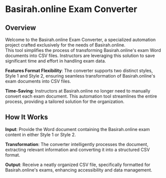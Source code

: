 # Basirah.online Exam Converter
## Overview
Welcome to the Basirah.online Exam Converter, a specialized automation project crafted exclusively for the needs of Basirah.online.  
This tool simplifies the process of transforming Basirah.online's exam Word documents into CSV files. Instructors are leveraging this solution to save significant time and effort in handling exam data.

**Features Format Flexibility**: The converter supports two distinct styles, Style 1 and Style 2, ensuring seamless transformation of Basirah.online's exam documents into CSV files.

**Time-Saving**: Instructors at Basirah.online no longer need to manually convert each exam document. This automation tool streamlines the entire process, providing a tailored solution for the organization.

## How It Works
**Input**: Provide the Word document containing the Basirah.online exam content in either Style 1 or Style 2.

**Transformation**: The converter intelligently processes the document, extracting relevant information and converting it into a structured CSV format.

**Output**: Receive a neatly organized CSV file, specifically formatted for Basirah.online's exams, enhancing accessibility and data management.
